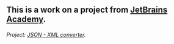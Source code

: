 ## This is a work on a project from [JetBrains Academy](https://hyperskill.org/).

###### Project: [JSON - XML converter](https://hyperskill.org/projects/61?goal=7).
